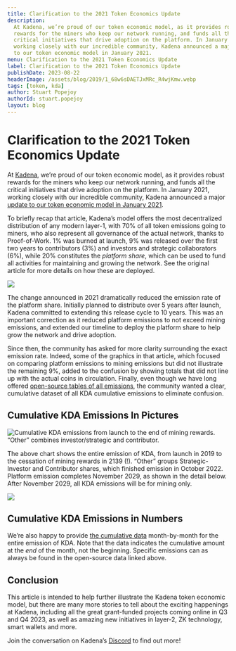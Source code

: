 ```yaml
---
title: Clarification to the 2021 Token Economics Update
description:
  At Kadena, we’re proud of our token economic model, as it provides robust
  rewards for the miners who keep our network running, and funds all the
  critical initiatives that drive adoption on the platform. In January 2021,
  working closely with our incredible community, Kadena announced a major update
  to our token economic model in January 2021.
menu: Clarification to the 2021 Token Economics Update
label: Clarification to the 2021 Token Economics Update
publishDate: 2023-08-22
headerImage: /assets/blog/2019/1_68w6sDAETJxMRc_R4wjKmw.webp
tags: [token, kda]
author: Stuart Popejoy
authorId: stuart.popejoy
layout: blog
---
```


# Clarification to the 2021 Token Economics Update

At [Kadena](https://kadena.io/), we’re proud of our token economic model, as it
provides robust rewards for the miners who keep our network running, and funds
all the critical initiatives that drive adoption on the platform. In January
2021, working closely with our incredible community, Kadena announced a major
[update to our token economic model in January 2021](https://medium.com/kadena-io/update-to-the-kadena-token-economic-model-21e1ec18f099).

To briefly recap that article, Kadena’s model offers the most decentralized
distribution of any modern layer-1, with 70% of all token emissions going to
miners, who also represent all governance of the actual network, thanks to
Proof-of-Work. 1% was burned at launch, 9% was released over the first two years
to contributors (3%) and investors and strategic collaborators (6%), while 20%
constitutes the _platform share_, which can be used to fund all activities for
maintaining and growing the network. See the original article for more details
on how these are deployed.

![](/assets/blog/2023/0_0cellamI4lcGjldl.webp)

The change announced in 2021 dramatically reduced the emission rate of the
platform share. Initially planned to distribute over 5 years after launch,
Kadena committed to extending this release cycle to 10 years. This was an
important correction as it reduced platform emissions to not exceed mining
emissions, and extended our timeline to deploy the platform share to help grow
the network and drive adoption.

Since then, the community has asked for more clarity surrounding the exact
emission rate. Indeed, some of the graphics in that article, which focused on
comparing platform emissions to mining emissions but did not illustrate the
remaining 9%, added to the confusion by showing totals that did not line up with
the actual coins in circulation. Finally, even though we have long offered
[open-source tables of all emissions](https://github.com/kadena-io/chainweb-data/tree/master/haskell-src/data),
the community wanted a clear, cumulative dataset of all KDA cumulative emissions
to eliminate confusion.

## Cumulative KDA Emissions In Pictures

![Cumulative KDA emissions from launch to the end of mining rewards. “Other” combines investor/strategic and contributor.](/assets/blog/2023/1_9DXpJZc5zfpIaGdpYrz2cw.webp)

The above chart shows the entire emission of KDA, from launch in 2019 to the
cessation of mining rewards in 2139 (!). “Other” groups Strategic-Investor and
Contributor shares, which finished emission in October 2022. Platform emission
completes November 2029, as shown in the detail below. After November 2029, all
KDA emissions will be for mining only.

![](/assets/blog/2023/1_krjtCp-A_aYk8Q4mchWoqg.webp)

## Cumulative KDA Emissions in Numbers

We’re also happy to provide
[the cumulative data](https://drive.google.com/file/d/1iJgDxTb2lo7dC7_1-JKRFW22fKLmgor8/view?usp=drive_link)
month-by-month for the entire emission of KDA. Note that the data indicates the
cumulative amount at the _end_ of the month, not the beginning. Specific
emissions can as always be found in the open-source data linked above.

## Conclusion

This article is intended to help further illustrate the Kadena token economic
model, but there are many more stories to tell about the exciting happenings at
Kadena, including all the great grant-funded projects coming online in Q3 and Q4
2023, as well as amazing new initiatives in layer-2, ZK technology, smart
wallets and more.

Join the conversation on Kadena’s [Discord](https://www.discord.gg/kadena) to
find out more!
